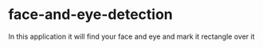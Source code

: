# face-and-eye-detection
In this application it will find your face and eye and mark it rectangle over it
